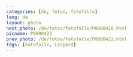 ```yaml
---
categories: [de, fotos, fotofalle]
lang: de
layout: photo
next_photo: /de/fotos/fotofalle/P0000420.html
picname: P0000423
prev_photo: /de/fotos/fotofalle/P0000422.html
tags: [Fotofalle, Leopard]
---
```

